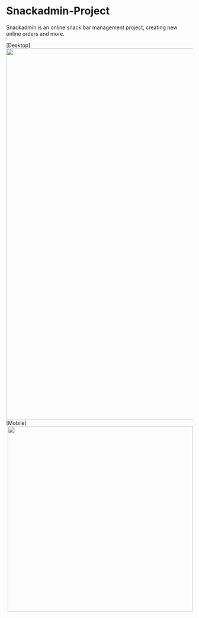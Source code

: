 # Snackadmin-Project
 Snackadmin is an online snack bar management project, creating new online orders and more.

[Desktop]
<img align="left" height="1000em" src="https://user-images.githubusercontent.com/100738882/232190478-49f8a0fe-8d4f-4fef-8a66-18f7a042f62f.png">

[Mobile]
<img align="right" height="500em" src="https://user-images.githubusercontent.com/100738882/232190380-2a2a87cd-55d9-4c9b-9bcd-403d89a4ad93.png">
